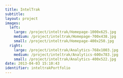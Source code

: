 ```yaml
---
title: IntelTrak
subtitle:
layout: project
images:
  left:
    large: /project/inteltrak/Homepage-1000x625.jpg
    medium: /project/inteltrak/Homepage-700x438.jpg
    small: /project/inteltrak/Homepage-400x250.jpg
  right:
    large: /project/inteltrak/Analytics-768x1003.jpg
    medium: /project/inteltrak/Analytics-600x783.jpg
    small: /project/inteltrak/Analytics-400x522.jpg
date: 2013-04-03 15:10:43
identifier: inteltrakPortfolio
---
```


